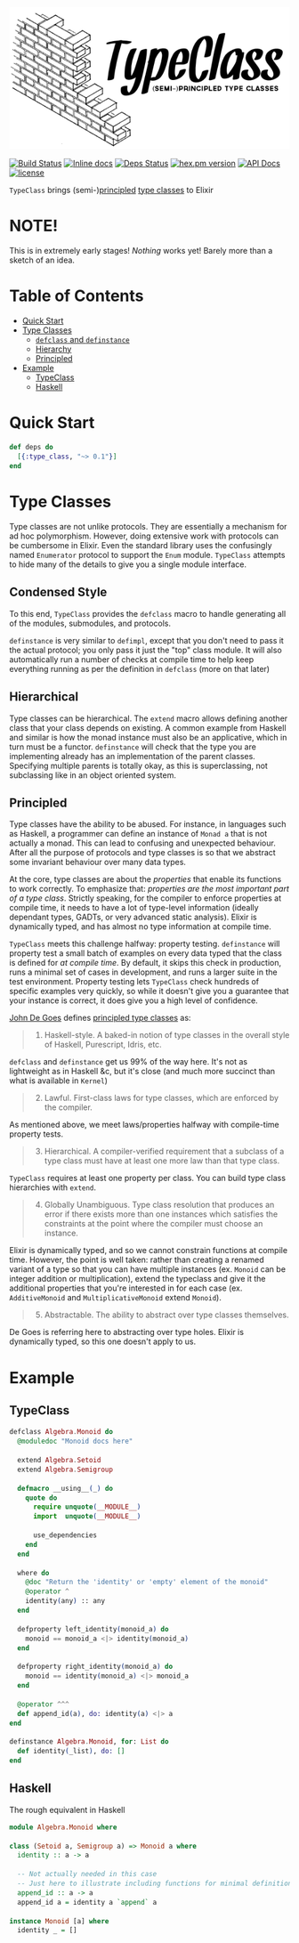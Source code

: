 ![](./brand/logo.png)

[![Build Status](https://travis-ci.org/expede/type_class.svg?branch=master)](https://travis-ci.org/expede/type_class) [![Inline docs](http://inch-ci.org/github/expede/type_class.svg?branch=master)](http://inch-ci.org/github/expede/type_class) [![Deps Status](https://beta.hexfaktor.org/badge/all/github/expede/type_class.svg)](https://beta.hexfaktor.org/github/expede/type_class) [![hex.pm version](https://img.shields.io/hexpm/v/type_class.svg?style=flat)](https://hex.pm/packages/type_class) [![API Docs](https://img.shields.io/badge/api-docs-yellow.svg?style=flat)](http://hexdocs.pm/type_class/) [![license](https://img.shields.io/github/license/mashape/apistatus.svg?maxAge=2592000)](https://github.com/expede/type_class/blob/master/LICENSE)

`TypeClass` brings (semi-)[principled](http://degoes.net/articles/principled-typeclasses) [type classes](https://en.wikibooks.org/wiki/Haskell/Classes_and_types) to Elixir

# NOTE!
This is in extremely early stages! _Nothing_ works yet! Barely more than a sketch of an idea.

# Table of Contents

- [Quick Start](#quick-start)
- [Type Classes](#type-classes)
  - [`defclass` and `definstance`](#defclass-and-definstance)
  - [Hierarchy](#hierarchy)
  - [Principled](#principled)
- [Example](#example)
  - [TypeClass](#typeclass)
  - [Haskell](#haskell)

# Quick Start

```elixir
def deps do
  [{:type_class, "~> 0.1"}]
end
```

# Type Classes
Type classes are not unlike protocols. They are essentially a mechanism for ad hoc polymorphism. However, doing extensive work with protocols can be cumbersome in Elixir. Even the standard library uses the confusingly named `Enumerator` protocol to support the `Enum` module. `TypeClass` attempts to hide many of the details to give you a single module interface.

## Condensed Style
To this end, `TypeClass` provides the `defclass` macro to handle generating all of the modules, submodules, and protocols.

`definstance` is very similar to `defimpl`, except that you don't need to pass it the actual protocol; you only pass it just the "top" class module. It will also automatically run a number of checks at compile time to help keep everything running as per the definition in `defclass` (more on that later)

## Hierarchical
Type classes can be hierarchical. The `extend` macro allows defining another class that your class depends on existing. A common example from Haskell and similar is how the monad instance must also be an applicative, which in turn must be a functor. `definstance` will check that the type you are implementing already has an implementation of the parent classes. Specifying multiple parents is totally okay, as this is superclassing, not subclassing like in an object oriented system.

## Principled
Type classes have the ability to be abused. For instance, in languages such as Haskell, a programmer can define an instance of `Monad a` that is not actually a monad. This can lead to confusing and unexpected behaviour. After all the purpose of protocols and type classes is so that we abstract some invariant behaviour over many data types.

At the core, type classes are about the _properties_ that enable its functions to work correctly. To emphasize that: _properties are the most important part of a type class_. Strictly speaking, for the compiler to enforce properties at compile time, it needs to have a lot of type-level information (ideally dependant types, GADTs, or very advanced static analysis). Elixir is dynamically typed, and has almost no type information at compile time.

`TypeClass` meets this challenge halfway: property testing. `definstance` will property test a small batch of examples on every data typed that the class is defined for _at compile time_. By default, it skips this check in production, runs a minimal set of cases in development, and runs a larger suite in the test environment. Property testing lets `TypeClass` check hundreds of specific examples very quickly, so while it doesn't give you a guarantee that your instance is correct, it does give you a high level of confidence.

[John De Goes](http://degoes.net) defines [principled type classes](http://degoes.net/articles/principled-typeclasses) as:

> 1. Haskell-style. A baked-in notion of type classes in the overall style of Haskell, Purescript, Idris, etc.

`defclass` and `definstance` get us 99% of the way here. It's not as lightweight as in Haskell &c, but it's close (and much more succinct than what is available in `Kernel`)

> 2. Lawful. First-class laws for type classes, which are enforced by the compiler.

As mentioned above, we meet laws/properties halfway with compile-time property tests.

> 3. Hierarchical. A compiler-verified requirement that a subclass of a type class must have at least one more law than that type class.

`TypeClass` requires at least one property per class. You can build type class hierarchies with `extend`.

> 4. Globally Unambiguous. Type class resolution that produces an error if there exists more than one instances which satisfies the constraints at the point where the compiler must choose an instance.

Elixir is dynamically typed, and so we cannot constrain functions at compile time. However, the point is well taken: rather than creating a renamed variant of a type so that you can have multiple instances (ex. `Monoid` can be integer addition or multiplication), extend the typeclass and give it the additional properties that you're interested in for each case (ex. `AdditiveMonoid` and `MultiplicativeMonoid` extend `Monoid`).

> 5. Abstractable. The ability to abstract over type classes themselves.

De Goes is referring here to abstracting over type holes. Elixir is dynamically typed, so this one doesn't apply to us.

# Example

## TypeClass

```elixir
defclass Algebra.Monoid do
  @moduledoc "Monoid docs here"

  extend Algebra.Setoid
  extend Algebra.Semigroup

  defmacro __using__(_) do
    quote do
      require unquote(__MODULE__)
      import  unquote(__MODULE__)

      use_dependencies
    end
  end

  where do
    @doc "Return the 'identity' or 'empty' element of the monoid"
    @operator ^
    identity(any) :: any
  end

  defproperty left_identity(monoid_a) do
    monoid == monoid_a <|> identity(monoid_a)
  end

  defproperty right_identity(monoid_a) do
    monoid == identity(monoid_a) <|> monoid_a
  end

  @operator ^^^
  def append_id(a), do: identity(a) <|> a
end

definstance Algebra.Monoid, for: List do
  def identity(_list), do: []
end
```

## Haskell

The rough equivalent in Haskell

```haskell
module Algebra.Monoid where

class (Setoid a, Semigroup a) => Monoid a where
  identity :: a -> a

  -- Not actually needed in this case
  -- Just here to illustrate including functions for minimal definitions
  append_id :: a -> a
  append_id a = identity a `append` a

instance Monoid [a] where
  identity _ = []
```
